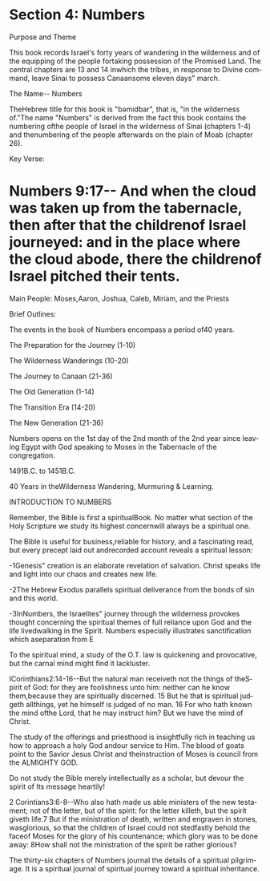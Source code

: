 <h1><span lang='en'>Section 4: Numbers </span></h1>
<p><span lang='en'>Purpose and Theme </span></p>
<p><span lang='en'>This book records Israel&apos;s forty years of wandering in the wilderness and of the equipping of the people fortaking possession of the Promised Land. The central chapters are 13 and 14 inwhich the tribes&#44; in response to Divine command&#44; leave Sinai to possess Canaansome eleven days&quot; march. </span></p>
<p><span lang='en'>The Name-- Numbers </span></p>
<p><span lang='en'>TheHebrew title for this book is &quot;b&#601;midbar&quot;&#44; that is&#44; &quot;in the wilderness of.&quot;The name &quot;Numbers&quot; is derived from the fact this book contains the numbering ofthe people of Israel in the wilderness of Sinai (chapters 1-4) and thenumbering of the people afterwards on the plain of Moab (chapter 26). </span></p>
<p><span lang='en'>Key Verse: </span></p>

<h1><span lang='en'>Numbers 9:17-- And when the cloud was taken up from the tabernacle&#44; then after that the childrenof Israel journeyed: and in the place where the cloud abode&#44; there the childrenof Israel pitched their tents. </span></h1>
<p><span lang='en'>Main People: Moses&#44;Aaron&#44; Joshua&#44; Caleb&#44; Miriam&#44; and the Priests </span></p>
<p><span lang='en'>Brief Outlines: </span></p>
<p><span lang='en'>The events in the book of Numbers encompass a period of40 years. </span></p>
<p><span lang='en'>The Preparation for the Journey (1-10) </span></p>
<p><span lang='en'>The Wilderness Wanderings (10-20) </span></p>
<p><span lang='en'>The Journey to Canaan (21-36) </span></p>
<p><span lang='en'>The Old Generation (1-14) </span></p>
<p><span lang='en'>The Transition Era (14-20) </span></p>
<p><span lang='en'>The New Generation (21-36) </span></p>
<p><span lang='en'>Numbers opens on the 1st day of the 2nd month of the 2nd year since leaving Egypt with God speaking to Moses in the Tabernacle of the congregation. </span></p>
<p><span lang='en'>1491B.C. to 1451B.C. </span></p>
<p><span lang='en'>40 Years in theWilderness Wandering&#44; Murmuring &amp; Learning. </span></p>
<p><span lang='en'>INTRODUCTION TO NUMBERS </span></p>
<p><span lang='en'>Remember&#44; the Bible is first a spiritualBook. No matter what section of the Holy Scripture we study its highest concernwill always be a spiritual one. </span></p>
<p><span lang='en'>The Bible is useful for business&#44;reliable for history&#44; and a fascinating read&#44; but every precept laid out andrecorded account reveals a spiritual lesson: </span></p>
<p><span lang='en'>-1Genesis&quot; creation is an elaborate revelation of salvation. Christ speaks life and light into our chaos and creates new life. </span></p>
<p><span lang='en'>-2The Hebrew Exodus parallels spiritual deliverance from the bonds of sin and this world. </span></p>
<p><span lang='en'>-3InNumbers&#44; the Israelites&quot; journey through the wilderness provokes thought concerning the spiritual themes of full reliance upon God and the life livedwalking in the Spirit. Numbers especially illustrates sanctification which aseparation from E </span></p>
<p><span lang='en'>To the spiritual mind&#44; a study of the O.T. law is quickening and provocative&#44; but the carnal mind might find it lackluster. </span></p>
<p><span lang='en'>ICorinthians2:14-16--But the natural man receiveth not the things of theSpirit of God: for they are foolishness unto him: neither can he know them&#44;because they are spiritually discerned. 15 But he that is spiritual judgeth allthings&#44; yet he himself is judged of no man. 16 For who hath known the mind ofthe Lord&#44; that he may instruct him? But we have the mind of Christ. </span></p>
<p><span lang='en'>The study of the offerings and priesthood is insightfully rich in teaching us how to approach a holy God andour service to Him. The blood of goats point to the Savior Jesus Christ and theinstruction of Moses is council from the ALMIGHTY GOD. </span></p>
<p><span lang='en'>Do not study the Bible merely intellectually as a scholar&#44; but devour the spirit of Its message heartily! </span></p>
<p><span lang='en'>2 Corintians3:6-8--Who also hath made us able ministers of the new testament; not of the letter&#44; but of the spirit: for the letter killeth&#44; but the spirit giveth life.7 But if the ministration of death&#44; written and engraven in stones&#44; wasglorious&#44; so that the children of Israel could not stedfastly behold the faceof Moses for the glory of his countenance; which glory was to be done away: 8How shall not the ministration of the spirit be rather glorious? </span></p>
<p><span lang='en'>The thirty-six chapters of Numbers journal the details of a spiritual pilgrimage. It is a spiritual journal of spiritual journey toward a spiritual inheritance. </span></p>
